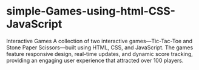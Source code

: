 # simple-Games-using-html-CSS-JavaScript
Interactive Games A collection of two interactive games—Tic-Tac-Toe and Stone Paper Scissors—built using HTML, CSS, and JavaScript. The games feature responsive design, real-time updates, and dynamic score tracking, providing an engaging user experience that attracted over 100 players.
